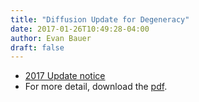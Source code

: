 ```yaml
---
title: "Diffusion Update for Degeneracy"
date: 2017-01-26T10:49:28-04:00
author: Evan Bauer
draft: false
---
```


* [2017 Update notice](https://sourceforge.net/p/mesa/mailman/message/35626929/)
* For more detail, download the [pdf](https://sourceforge.net/p/mesa/mailman/attachment/BDE00895-B2D4-49F0-8F39-637C8FEC4EE3%40physics.ucsb.edu/1/).
